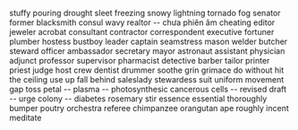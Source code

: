 stuffy
pouring
drought
sleet
freezing
snowy
lightning
tornado
fog
senator
former
blacksmith
consul
wavy
realtor -- chưa phiên âm
cheating
editor
jeweler
acrobat
consultant
contractor
correspondent
executive
fortuner
plumber
hostess
bustboy
leader captain
seamstress
mason
welder
butcher
steward
officer
ambassador
secretary
mayor
astronaut
assistant
physician
adjunct professor
supervisor
pharmacist
detective
barber
tailor
printer
priest
judge
host
crew
dentist
drummer
soothe
grin
grimace
do without
hit the ceiling
use up
fall behind
saleslady
stewardess
suit
uniform movement
gap
toss
petal -- 
plasma -- 
photosynthesic
cancerous cells --
revised draft --
urge
colony --
diabetes
rosemary
stir
essence
essential
thoroughly
bumper
poutry
orchestra
referee
chimpanzee
orangutan
ape
roughly
incent
meditate


